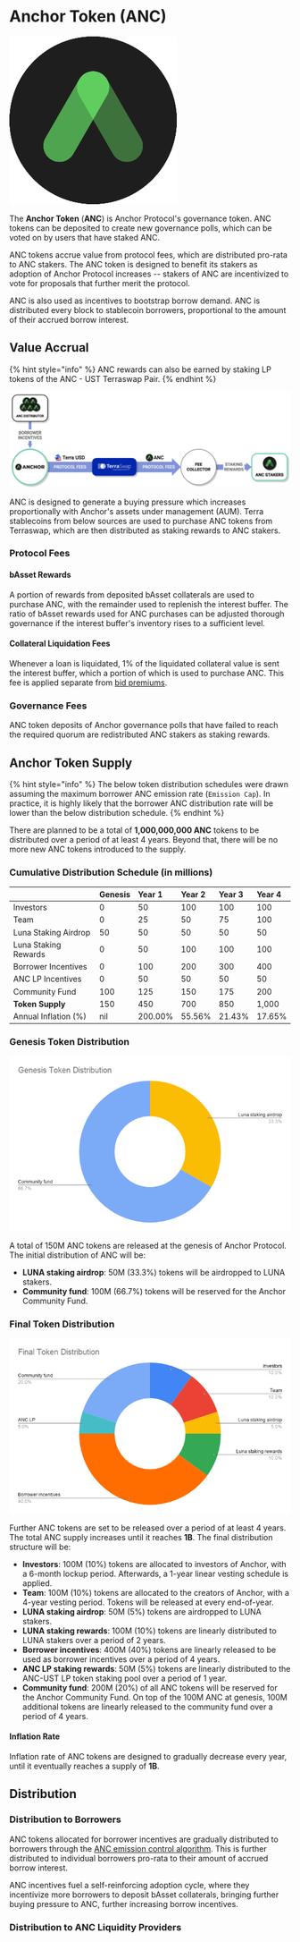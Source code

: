 # Anchor Token \(ANC\)



![](../.gitbook/assets/anc_300x300.png)



The **Anchor Token** \(**ANC**\) is Anchor Protocol's governance token. ANC tokens can be deposited to create new governance polls, which can be voted on by users that have staked ANC.

ANC tokens accrue value from protocol fees, which are distributed pro-rata to ANC stakers. The ANC token is designed to benefit its stakers as adoption of Anchor Protocol increases -- stakers of ANC are incentivized to vote for proposals that further merit the protocol.

ANC is also used as incentives to bootstrap borrow demand. ANC is distributed every block to stablecoin borrowers, proportional to the amount of their accrued borrow interest.

## Value Accrual

{% hint style="info" %}
ANC rewards can also be earned by staking LP tokens of the ANC - UST Terraswap Pair.
{% endhint %}

![ANC Value Flow](../.gitbook/assets/anc-flow.png)

ANC is designed to generate a buying pressure which increases proportionally with Anchor's assets under management \(AUM\). Terra stablecoins from below sources are used to purchase ANC tokens from Terraswap, which are then distributed as staking rewards to ANC stakers.

### Protocol Fees

#### bAsset Rewards

A portion of rewards from deposited bAsset collaterals are used to purchase ANC, with the remainder used to replenish the interest buffer. The ratio of bAsset rewards used for ANC purchases can be adjusted thorough governance if the interest buffer's inventory rises to a sufficient level.

#### Collateral Liquidation Fees

Whenever a loan is liquidated, 1% of the liquidated collateral value is sent the interest buffer, which a portion of which is used to purchase ANC. This fee is applied separate from [bid premiums](liquidations.md#premium-rate).



### Governance Fees

ANC token deposits of Anchor governance polls that have failed to reach the required quorum are redistributed ANC stakers as staking rewards.

## Anchor Token Supply

{% hint style="info" %}
The below token distribution schedules were drawn assuming the maximum borrower ANC emission rate \(`Emission Cap`\). In practice, it is highly likely that the borrower ANC distribution rate will be lower than the below distribution schedule.
{% endhint %}

There are planned to be a total of **1,000,000,000 ANC** tokens to be distributed over a period of at least 4 years. Beyond that, there will be no more new ANC tokens introduced to the supply.

### Cumulative Distribution Schedule \(in millions\)

|  | Genesis | Year 1 | Year 2 | Year 3 | Year 4 |
| :--- | :--- | :--- | :--- | :--- | :--- |
| Investors | 0 | 50 | 100 | 100 | 100 |
| Team | 0 | 25 | 50 | 75 | 100 |
| Luna Staking Airdrop | 50 | 50 | 50 | 50 | 50 |
| Luna Staking Rewards | 0 | 50 | 100 | 100 | 100 |
| Borrower Incentives | 0 | 100 | 200 | 300 | 400 |
| ANC LP Incentives | 0 | 50 | 50 | 50 | 50 |
| Community Fund | 100 | 125 | 150 | 175 | 200 |
| **Token Supply** | 150 | 450 | 700 | 850 | 1,000 |
| Annual Inflation \(%\) | nil | 200.00% | 55.56% | 21.43% | 17.65% |

### Genesis Token Distribution

![](../.gitbook/assets/genesis-token-distribution.png)

A total of 150M ANC tokens are released at the genesis of Anchor Protocol. The initial distribution of ANC will be:

* **LUNA staking airdrop**: 50M \(33.3%\) tokens will be airdropped to LUNA stakers.
* **Community fund**: 100M \(66.7%\) tokens will be reserved for the Anchor Community Fund.

### Final Token Distribution

![](../.gitbook/assets/final-token-distribution.png)

Further ANC tokens are set to be released over a period of at least 4 years. The total ANC supply increases until it reaches **1B**. The final distribution structure will be:

* **Investors**: 100M \(10%\) tokens are allocated to investors of Anchor, with a 6-month lockup period. Afterwards, a 1-year linear vesting schedule is applied.
* **Team**: 100M \(10%\) tokens are allocated to the creators of Anchor, with a 4-year vesting period. Tokens will be released at every end-of-year.
* **LUNA staking airdrop**: 50M \(5%\) tokens are airdropped to LUNA stakers.
* **LUNA staking rewards**: 100M \(10%\) tokens are linearly distributed to LUNA stakers over a period of 2 years.
* **Borrower incentives**: 400M \(40%\) tokens are linearly released to be used as borrower incentives over a period of 4 years.
* **ANC LP staking rewards**: 50M \(5%\) tokens are linearly distributed to the ANC-UST LP token staking pool over a period of 1 year.
* **Community fund**: 200M \(20%\) of all ANC tokens will be reserved for the Anchor Community Fund. On top of the 100M ANC at genesis, 100M additional tokens are linearly released to the community fund over a period of 4 years.

#### Inflation Rate

Inflation rate of ANC tokens are designed to gradually decrease every year, until it eventually reaches a supply of **1B**.

## Distribution

### Distribution to Borrowers

ANC tokens allocated for borrower incentives are gradually distributed to borrowers through the [ANC emission control algorithm](money-market/deposit-rate-subsidization.md#anc-emission-feedback-control). This is further distributed to individual borrowers pro-rata to their amount of accrued borrow interest. 

ANC incentives fuel a self-reinforcing adoption cycle, where they incentivize more borrowers to deposit bAsset collaterals, bringing further buying pressure to ANC, further increasing borrow incentives.

### Distribution to ANC Liquidity Providers



